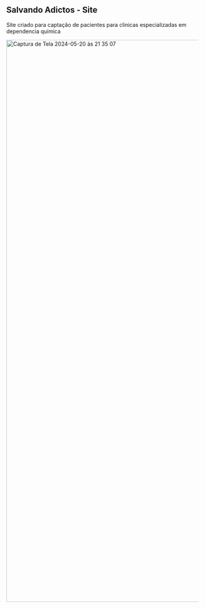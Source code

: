 ## Salvando Adictos - Site

Site criado para captação de pacientes para clinicas especializadas em dependencia quimica 

<img width="1473" alt="Captura de Tela 2024-05-20 às 21 35 07" src="https://github.com/mrviniciux/salvando-adictos/assets/50468019/9d30ab95-576b-4b30-b690-c14f64426224">
